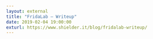 ```yaml
---
layout: external
title: "FridaLab – Writeup"
date: 2019-02-04 19:00:00
exturl: https://www.shielder.it/blog/fridalab-writeup/
---
```


